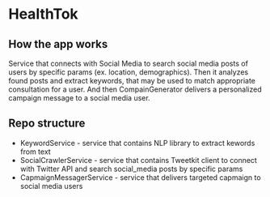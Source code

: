 # HealthTok

## How the app works

Service that connects with Social Media to search social media posts of users by specific params (ex. location, demographics). Then it analyzes found posts and extract keywords, that may be used to match appropriate consultation for a user. And then CompainGenerator delivers a personalized campaign message to a social media user.

## Repo structure

* KeywordService - service that contains NLP library to extract kewords from text
* SocialCrawlerService - service that contains Tweetkit client to connect with Twitter API and search social_media posts by specific params
* CapmaignMessagerService - service that delivers targeted capmaign to social media users
